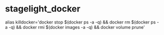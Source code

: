 # stagelight_docker

alias killdocker='docker stop $(docker ps -a -q) && docker rm $(docker ps -a -q) && docker rmi $(docker images -a -q) && docker volume prune'
